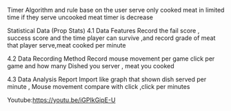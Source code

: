 
Timer Algorithm and rule base on the user serve only cooked meat in limited time if they serve uncooked meat timer is decrease

Statistical Data (Prop Stats)
4.1 Data Features
Record the fail score , success score and the time player can survive 
,and record grade of meat that player serve,meat cooked per minute

4.2 Data Recording Method
Record mouse movement per game click per game and how many 
Dished you server , meat you cooked 

4.3 Data Analysis Report
Import like graph that shown dish served per minute , Mouse movement compare with click ,click per minutes

Youtube:https://youtu.be/iGPIkGipE-U
